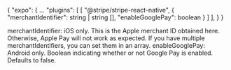 {
"expo": {
...
"plugins": [
[
"@stripe/stripe-react-native",
{
"merchantIdentifier": string | string [],
"enableGooglePay": boolean
}
]
],
}
}

merchantIdentifier: iOS only. This is the Apple merchant ID obtained here. Otherwise, Apple Pay will not work as expected. If you have multiple merchantIdentifiers, you can set them in an array.
enableGooglePay: Android only. Boolean indicating whether or not Google Pay is enabled. Defaults to false.
